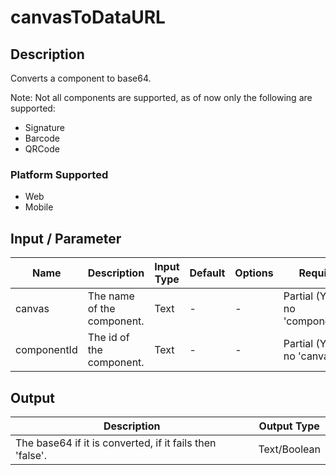 # canvasToDataURL

## Description

Converts a component to base64.

Note: Not all components are supported, as of now only the following are supported:

- Signature
- Barcode
- QRCode

### Platform Supported

- Web
- Mobile

## Input / Parameter

| Name | Description | Input Type | Default | Options | Required |
| ------ | ------ | ------ | ------ | ------ | ------ |
| canvas | The name of the component. | Text | - | - | Partial (Yes if no 'componentId'.) |
| componentId | The id of the component. | Text | - | - | Partial (Yes if no 'canvas'.) |

## Output

| Description | Output Type |
| ------ | ------ |
| The base64 if it is converted, if it fails then 'false'. | Text/Boolean |